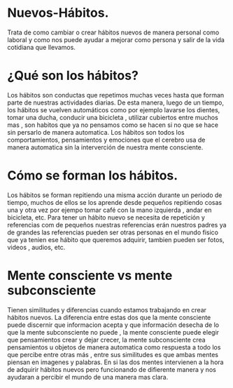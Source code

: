 # Nuevos-Hábitos.

Trata de como cambiar o crear hábitos nuevos de manera personal como laboral y como nos puede ayudar a mejorar como persona y salir de la vida cotidiana que llevamos. 

# ¿Qué son los hábitos?

Los hábitos son conductas que repetimos muchas veces hasta que forman parte de nuestras actividades diarias. De esta manera, luego de un tiempo, los hábitos se vuelven automáticos como por ejemplo lavarse los dientes, tomar una ducha, conducir una bicicleta , utilizar cubiertos entre muchos mas , son habitos que ya no pensamos como se hacen  si no que se hace sin persarlo de manera automatica.
Los hábitos son todos los comportamientos, pensamientos y emociones que el cerebro usa de manera automatica sin la interverción de nuestra 
mente consciente.

# Cómo se forman los hábitos.
Los hábitos se forman repitiendo una misma acción durante un periodo de tiempo, muchos de ellos se los aprende desde pequeños repitiendo cosas una y otra vez por ejempo tomar café con la mano izquierda , andar en bicicleta, etc.
Para tener un hábito nuevo se necesita de repetición y referencias com de pequeños nuestras referencias erán nuestros padres  ya de grandes las referencias pueden ser otras personas en el mundo fisico que ya tenien ese hábito que queremos adquirir, tambien pueden ser fotos, videos , audios, etc.


# Mente consciente vs mente subconsciente

Tienen similitudes y diferencias cuando estamos trabajando en crear hábitos nuevos. La diferencia entre estas dos que la mente consciente puede discernir que informacion acepta  y que información desecha de lo que la mente subconsciente no puede , la mente consciente puede elegir que pensamientos crear y dejar crecer, la mente subconsciente  crea pensamientos u objetos de manera automatica  como respuesta a todo los que percibe entre otras más , entre sus similitudes es que ambas mentes piensan en imagenes y palabras.
En si las dos mentes intervienen a la hora de adquirir hábitos nuevos pero funcionando de difierente manera  y nos ayudaran a percibir el mundo de una manera mas clara.



